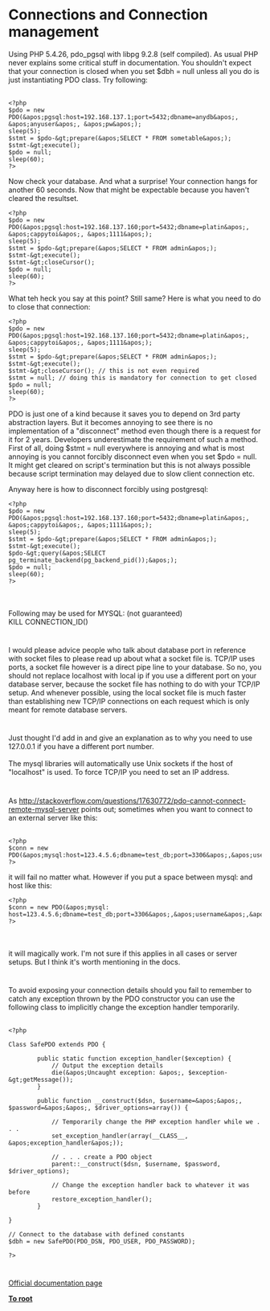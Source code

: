 # Connections and Connection management



Using PHP 5.4.26, pdo_pgsql with libpg 9.2.8 (self compiled). As usual PHP never explains some critical stuff in documentation. You shouldn&apos;t expect that your connection is closed when you set $dbh = null unless all you do is just instantiating PDO class. Try following:<br><br>

```
<?php
$pdo = new PDO(&apos;pgsql:host=192.168.137.1;port=5432;dbname=anydb&apos;, &apos;anyuser&apos;, &apos;pw&apos;);
sleep(5);
$stmt = $pdo-&gt;prepare(&apos;SELECT * FROM sometable&apos;);
$stmt-&gt;execute();
$pdo = null;
sleep(60);
?>
```


Now check your database. And what a surprise! Your connection hangs for another 60 seconds. Now that might be expectable because you haven&apos;t cleared the resultset.



```
<?php
$pdo = new PDO(&apos;pgsql:host=192.168.137.160;port=5432;dbname=platin&apos;, &apos;cappytoi&apos;, &apos;1111&apos;);
sleep(5);
$stmt = $pdo-&gt;prepare(&apos;SELECT * FROM admin&apos;);
$stmt-&gt;execute();
$stmt-&gt;closeCursor();
$pdo = null;
sleep(60);
?>
```


What teh heck you say at this point? Still same? Here is what you need to do to close that connection:



```
<?php
$pdo = new PDO(&apos;pgsql:host=192.168.137.160;port=5432;dbname=platin&apos;, &apos;cappytoi&apos;, &apos;1111&apos;);
sleep(5);
$stmt = $pdo-&gt;prepare(&apos;SELECT * FROM admin&apos;);
$stmt-&gt;execute();
$stmt-&gt;closeCursor(); // this is not even required
$stmt = null; // doing this is mandatory for connection to get closed
$pdo = null;
sleep(60);
?>
```


PDO is just one of a kind because it saves you to depend on 3rd party abstraction layers. But it becomes annoying to see there is no implementation of a "disconnect" method even though there is a request for it for 2 years. Developers underestimate the requirement of such a method. First of all, doing $stmt = null  everywhere is annoying and what is most annoying is you cannot forcibly disconnect even when you set $pdo = null. It might get cleared on script&apos;s termination but this is not always possible because script termination may delayed due to slow client connection etc.

Anyway here is how to disconnect forcibly using postgresql:



```
<?php
$pdo = new PDO(&apos;pgsql:host=192.168.137.160;port=5432;dbname=platin&apos;, &apos;cappytoi&apos;, &apos;1111&apos;);
sleep(5);
$stmt = $pdo-&gt;prepare(&apos;SELECT * FROM admin&apos;);
$stmt-&gt;execute();
$pdo-&gt;query(&apos;SELECT pg_terminate_backend(pg_backend_pid());&apos;);
$pdo = null;
sleep(60);
?>
```
<br><br>Following may be used for MYSQL: (not guaranteed)<br>KILL CONNECTION_ID()  

#

I would please advice people who talk about database port in reference with socket files to please read up about what a socket file is. TCP/IP uses ports, a socket file however is a direct pipe line to your database. So no, you should not replace localhost with local ip if you use a different port on your database server, because the socket file has nothing to do with your TCP/IP setup. And whenever possible, using the local socket file is much faster than establishing new TCP/IP connections on each request which is only meant for remote database servers.  

#

Just thought I&apos;d add in and give an explanation as to why you need to use 127.0.0.1 if you have a different port number.<br><br>The mysql libraries will automatically use Unix sockets if the host of "localhost" is used. To force TCP/IP you need to set an IP address.  

#

As http://stackoverflow.com/questions/17630772/pdo-cannot-connect-remote-mysql-server points out; sometimes when you want to connect to an external server like this:<br><br>

```
<?php
$conn = new PDO(&apos;mysql:host=123.4.5.6;dbname=test_db;port=3306&apos;,&apos;username&apos;,&apos;password&apos;);
?>
```


it will fail no matter what. However if you put a space between mysql: and host like this:



```
<?php
$conn = new PDO(&apos;mysql: host=123.4.5.6;dbname=test_db;port=3306&apos;,&apos;username&apos;,&apos;password&apos;);
?>
```
<br><br>it will magically work. I&apos;m not sure if this applies in all cases or server setups. But I think it&apos;s worth mentioning in the docs.  

#

To avoid exposing your connection details should you fail to remember to catch any exception thrown by the PDO constructor you can use the following class to implicitly change the exception handler temporarily.<br><br>

```
<?php

Class SafePDO extends PDO {
 
        public static function exception_handler($exception) {
            // Output the exception details
            die(&apos;Uncaught exception: &apos;, $exception-&gt;getMessage());
        }
 
        public function __construct($dsn, $username=&apos;&apos;, $password=&apos;&apos;, $driver_options=array()) {

            // Temporarily change the PHP exception handler while we . . .
            set_exception_handler(array(__CLASS__, &apos;exception_handler&apos;));

            // . . . create a PDO object
            parent::__construct($dsn, $username, $password, $driver_options);

            // Change the exception handler back to whatever it was before
            restore_exception_handler();
        }

}

// Connect to the database with defined constants
$dbh = new SafePDO(PDO_DSN, PDO_USER, PDO_PASSWORD);

?>
```
  

#

[Official documentation page](https://www.php.net/manual/en/pdo.connections.php)

**[To root](/README.md)**